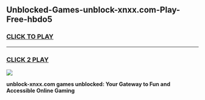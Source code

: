 
## Unblocked-Games-unblock-xnxx.com-Play-Free-hbdo5
<h3>
<a href="https://premium76.site?title=unblock-xnxx.com&ref=12A">CLICK TO PLAY</a></h3>
<hr>

<h3>
<a href="https://premium76.site?title=unblock-xnxx.com&ref=12A">CLICK 2 PLAY</a>
  
</h3>

<a href="https://premium76.site?title=unblock-xnxx.com&ref=12A"><img src="https://clearcache.store/games.png"></a>


**unblock-xnxx.com games unblocked: Your Gateway to Fun and Accessible Online Gaming**
